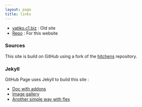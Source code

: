 ```yaml
---
layout: page
title: links
---
```


- [yatiko.c1.biz](http://www.yatiko.c1.biz/) : Old site
- [Repo](https://github.com/fractalcitta/fractalcitta.github.io) : For this website

### Sources

This site is build on GitHub using a fork of the [hitchens](https://github.com/patdryburgh/hitchens/) repository.

### Jekyll

GitHub Page uses Jekyll to build this site : 

- [Doc with addons](https://jekyllcodex.org/)
- [Image gallery](https://dmnfarrell.github.io/software/jekyll-galleries)
- [Another simple way with flex](https://www.aravindiyer.com/posts/equal-height-image-gallery)





